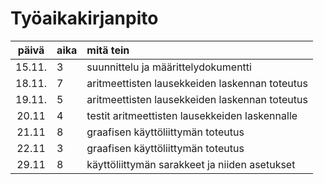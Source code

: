 # Työaikakirjanpito

| päivä | aika | mitä tein |
| :----:|:-----| :-----|
| 15.11. | 3    | suunnittelu ja määrittelydokumentti |
| 18.11. | 7    | aritmeettisten lausekkeiden laskennan toteutus |
| 19.11. | 5    | aritmeettisten lausekkeiden laskennan toteutus |
| 20.11  | 4    | testit aritmeettisten lausekkeiden laskennalle |
| 21.11  | 8    | graafisen käyttöliittymän toteutus |
| 22.11  | 3    | graafisen käyttöliittymän toteutus |
| 29.11  | 8    | käyttöliittymän sarakkeet ja niiden asetukset |
